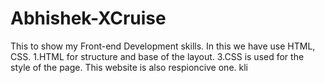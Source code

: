 # Abhishek-XCruise

This to show my Front-end Development skills.
In this we have use HTML, CSS.
     1.HTML for structure and base of the layout.
     3.CSS is used for the style of the page.
This website is also respioncive one.
kli
